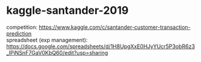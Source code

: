 # kaggle-santander-2019
competition: https://www.kaggle.com/c/santander-customer-transaction-prediction  
spreadsheet (exp management): https://docs.google.com/spreadsheets/d/1H8UpgXxE0HJyYUcr5P3obR6z3_lPjNSnF7GaV0KbQ60/edit?usp=sharing
